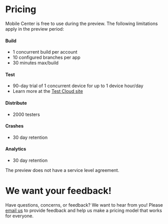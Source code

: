 # Pricing

Mobile Center is free to use during the preview. The following limitations apply in the preview period:

#### Build
* 1 concurrent build per account
* 10 configured branches per app
* 30 minutes max/build

#### Test
* 90-day trial of 1 concurrent device for up to 1 device hour/day
* Learn more at the [Test Cloud site](https://www.xamarin.com/test-cloud)

#### Distribute
* 2000 testers

#### Crashes
* 30 day retention

#### Analytics
* 30 day retention

The preview does not have a service level agreement.

# We want your feedback!
Have questions, concerns, or feedback? We want to hear from you! Please [email us](mailto:vsmcpricing@microsoft.com) to provide feedback and help us make a pricing model that works for everyone.
